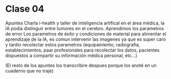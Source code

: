 # Clase 04 
Apuntes
Charla i-health y taller de inteligencia artifical en el área médica, la IA podía distinguir entre tumores en el cerebro. Aprendimos los parametros de error
Los parametros de éxito y condiciones de material para alimentar el aprendizaje de la IA, es comun intervenir las imagenes ya que es super caro y tardío recolectar estos parametros (equipamiento, radiografia, establecimientos, paar profesionales para recolectar los datos, pacientes dispuestos a compartir su información médica personal, etc...)

(El resto de los apuntes los transcribire despues porque los anoté en un cuaderno que no traje)
